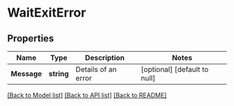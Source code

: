 # WaitExitError

## Properties
Name | Type | Description | Notes
------------ | ------------- | ------------- | -------------
**Message** | **string** | Details of an error | [optional] [default to null]

[[Back to Model list]](../README.md#documentation-for-models) [[Back to API list]](../README.md#documentation-for-api-endpoints) [[Back to README]](../README.md)

